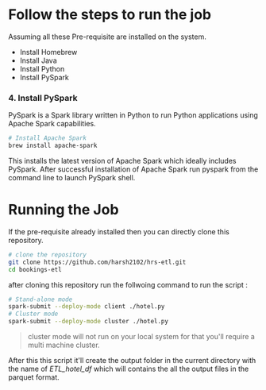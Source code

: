 # Follow the steps to run the job

Assuming all these Pre-requisite are installed on the system.

- Install Homebrew
- Install Java
- Install Python
- Install PySpark

### 4. Install PySpark

PySpark is a Spark library written in Python to run Python applications using Apache Spark capabilities.

```sh
# Install Apache Spark
brew install apache-spark
```

This installs the latest version of Apache Spark which ideally includes PySpark.
After successful installation of Apache Spark run pyspark from the command line to launch PySpark shell.

# Running the Job

If the pre-requisite already installed then you can directly clone this repository.

```sh
# clone the repository
git clone https://github.com/harsh2102/hrs-etl.git
cd bookings-etl
```

after cloning this repository run the follwoing command to run the script :

```sh
# Stand-alone mode
spark-submit --deploy-mode client ./hotel.py
# Cluster mode
spark-submit --deploy-mode cluster ./hotel.py
```

> cluster mode will not run on your local system for that you'll require a multi machine cluster.

After this this script it'll create the output folder in the current directory with the name of <i>ETL_hotel_df</i> which will contains the all the output files in the parquet format.
